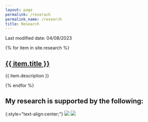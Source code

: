 ```yaml
---
layout: page
permalink: /reserach
permalink_name: /research
title: Research
---
```


Last modified date: 04/08/2023

{% for item in site.research %}
<h2><a href = "{{ item.url }}" >{{ item.title }}</a></h2>
<p>{{ item.description }}</p>

{% endfor %}

## My research is supported by the following:

{:style="text-align:center;"}
![](../assets/aro-seal-300x300-1.png) ![](../assets/512px-DARPA-logo-300x165-1.png)

